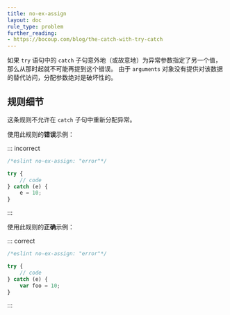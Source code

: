 ```yaml
---
title: no-ex-assign
layout: doc
rule_type: problem
further_reading:
- https://bocoup.com/blog/the-catch-with-try-catch
---
```


如果 `try` 语句中的 `catch` 子句意外地（或故意地）为异常参数指定了另一个值，那么从那时起就不可能再提到这个错误。
由于 `arguments` 对象没有提供对该数据的替代访问，分配参数绝对是破坏性的。

## 规则细节

这条规则不允许在 `catch` 子句中重新分配异常。

使用此规则的**错误**示例：

::: incorrect

```js
/*eslint no-ex-assign: "error"*/

try {
    // code
} catch (e) {
    e = 10;
}
```

:::

使用此规则的**正确**示例：

::: correct

```js
/*eslint no-ex-assign: "error"*/

try {
    // code
} catch (e) {
    var foo = 10;
}
```

:::
